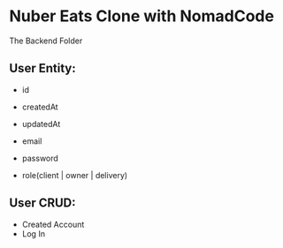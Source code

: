# Nuber Eats Clone with NomadCode

The Backend Folder

## User Entity:

- id
- createdAt
- updatedAt

- email
- password
- role(client | owner | delivery)

## User CRUD:

- Created Account
- Log In
